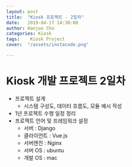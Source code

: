 ```yaml
---
layout: post
title:  "Kiosk 프로젝트 - 2일차"
date:   2019-04-17 14:30:00
author: Hanjoo Cho
categories: Kiosk
tags:    Kiosk Project
cover:  "/assets/instacode.png"

---
```


# Kiosk 개발 프로젝트 2일차

- 프로젝트 설계
  - 시스템 구성도, 데이터 흐름도, 모듈 예시 작성
- 1년 프로젝트 수행 일정 정리
- 프로젝트 언어 및 프레임워크 설정
  - 서버 : Django
  - 클라이언트 : Vue.js
  - 서버엔진 : Nginx
  - 서버 OS : ubuntu
  - 개발 OS : mac